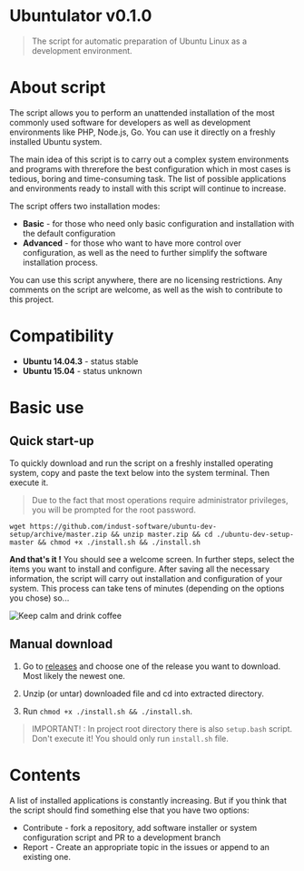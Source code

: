 # Ubuntulator v0.1.0
> The script for automatic preparation of Ubuntu Linux as a development environment.

# About script

The script allows you to perform an unattended installation of the most commonly used software for developers as well as development environments like PHP, Node.js, Go. You can use it directly on a freshly installed Ubuntu system.

The main idea of ​​this script is to carry out a complex system environments and programs with threrefore the best configuration which in most cases is tedious, boring and time-consuming task. The list of possible applications and environments ready to install with this script will continue to increase.

The script offers two installation modes:
- **Basic** - for those who need only basic configuration and installation with the default configuration
- **Advanced** - for those who want to have more control over configuration, as well as the need to further simplify the software installation process.

You can use this script anywhere, there are no licensing restrictions. Any comments on the script are welcome, as well as the wish to contribute to this project.

# Compatibility

- **Ubuntu 14.04.3** - status stable
- **Ubuntu 15.04** - status unknown

# Basic use

Quick start-up
-------------------------------

To quickly download and run the script on a freshly installed operating system, copy and paste the text below into the system terminal. Then execute it.

> Due to the fact that most operations require administrator privileges, you will be prompted for the root password.

```
wget https://github.com/indust-software/ubuntu-dev-setup/archive/master.zip && unzip master.zip && cd ./ubuntu-dev-setup-master && chmod +x ./install.sh && ./install.sh
```

**And that's it !** You should see a welcome screen. In further steps, select the items you want to install and configure. After saving all the necessary information, the script will carry out installation and configuration of your system. This process can take tens of minutes (depending on the options you chose) so...

![Keep calm and drink coffee](https://s-media-cache-ak0.pinimg.com/236x/32/82/df/3282df596720e1489e6d0399d69123ea.jpg)

Manual download
--------------------------

1. Go to [releases](https://github.com/indust-software/ubuntu-dev-setup/releases) and choose one of the release you want to download. Most likely the newest one.

2. Unzip (or untar) downloaded file and cd into extracted directory.

3. Run `chmod +x ./install.sh && ./install.sh`.

> IMPORTANT! : In project root directory there is also `setup.bash` script. Don't execute it! You should only run `install.sh` file.

# Contents

A list of installed applications is constantly increasing. But if you think that the script should find something else that you have two options:
- Contribute - fork a repository, add software installer or system configuration script and PR to a development branch
- Report - Create an appropriate topic in the issues or append to an existing one.
